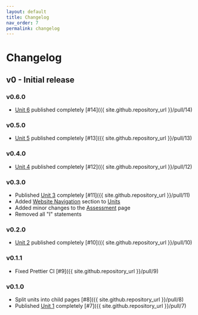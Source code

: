 ```yaml
---
layout: default
title: Changelog
nav_order: 7
permalink: changelog
---
```


# Changelog

## v0 - Initial release

### v0.6.0

-   [Unit 6](/learn-code/learn/unit5) published completely
    [#14]({{ site.github.repository_url }}/pull/14)

### v0.5.0

-   [Unit 5](/learn-code/learn/unit5) published completely
    [#13]({{ site.github.repository_url }}/pull/13)

### v0.4.0

-   [Unit 4](/learn-code/learn/unit4) published completely
    [#12]({{ site.github.repository_url }}/pull/12)

### v0.3.0

-   Published [Unit 3](/learn-code/learn/unit3) completely
    [#11]({{ site.github.repository_url }}/pull/11)
-   Added [Website Navigation](/learn-code/units#website-navigation) section to
    [Units](/learn-code/units)
-   Added minor changes to the [Assessment](/learn-code/teach/assessment) page
-   Removed all "I" statements

### v0.2.0

-   [Unit 2](/learn-code/learn/unit2) published completely
    [#10]({{ site.github.repository_url }}/pull/10)

### v0.1.1

-   Fixed Prettier CI [#9]({{ site.github.repository_url }}/pull/9)

### v0.1.0

-   Split units into child pages [#8]({{ site.github.repository_url }}/pull/8)
-   Published [Unit 1](/learn-code/learn/unit1) completely
    [#7]({{ site.github.repository_url }}/pull/7)
